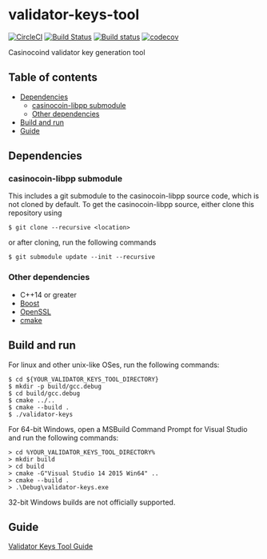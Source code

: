 # validator-keys-tool

[![CircleCI](https://circleci.com/gh/ripple/validator-keys-tool.svg?style=svg)](https://circleci.com/gh/ripple/validator-keys-tool)
[![Build Status](https://travis-ci.org/ripple/validator-keys-tool.svg?branch=master)](https://travis-ci.org/ripple/validator-keys-tool)
[![Build status](https://ci.appveyor.com/api/projects/status/dd42bs8pfao8k82p/branch/master?svg=true)](https://ci.appveyor.com/project/ripple/validator-keys-tool)
[![codecov](https://codecov.io/gh/ripple/validator-keys-tool/branch/master/graph/badge.svg)](https://codecov.io/gh/ripple/validator-keys-tool)

Casinocoind validator key generation tool

## Table of contents

* [Dependencies](#dependencies)
  * [casinocoin-libpp submodule](#casinocoin-libpp-submodule)
  * [Other dependencies](#other-dependencies)
* [Build and run](#build-and-run)
* [Guide](#guide)

## Dependencies

### casinocoin-libpp submodule

This includes a git submodule to the casinocoin-libpp source code, which is not cloned by default. To get the casinocoin-libpp source, either clone this repository using
```
$ git clone --recursive <location>
```
or after cloning, run the following commands
```
$ git submodule update --init --recursive
```

### Other dependencies

* C++14 or greater
* [Boost](http://www.boost.org/)
* [OpenSSL](https://www.openssl.org/)
* [cmake](https://cmake.org)

## Build and run

For linux and other unix-like OSes, run the following commands:

```
$ cd ${YOUR_VALIDATOR_KEYS_TOOL_DIRECTORY}
$ mkdir -p build/gcc.debug
$ cd build/gcc.debug
$ cmake ../..
$ cmake --build .
$ ./validator-keys
```

For 64-bit Windows, open a MSBuild Command Prompt for Visual Studio
and run the following commands:

```
> cd %YOUR_VALIDATOR_KEYS_TOOL_DIRECTORY%
> mkdir build
> cd build
> cmake -G"Visual Studio 14 2015 Win64" ..
> cmake --build .
> .\Debug\validator-keys.exe
```

32-bit Windows builds are not officially supported.

## Guide

[Validator Keys Tool Guide](doc/validator-keys-tool-guide.md)
